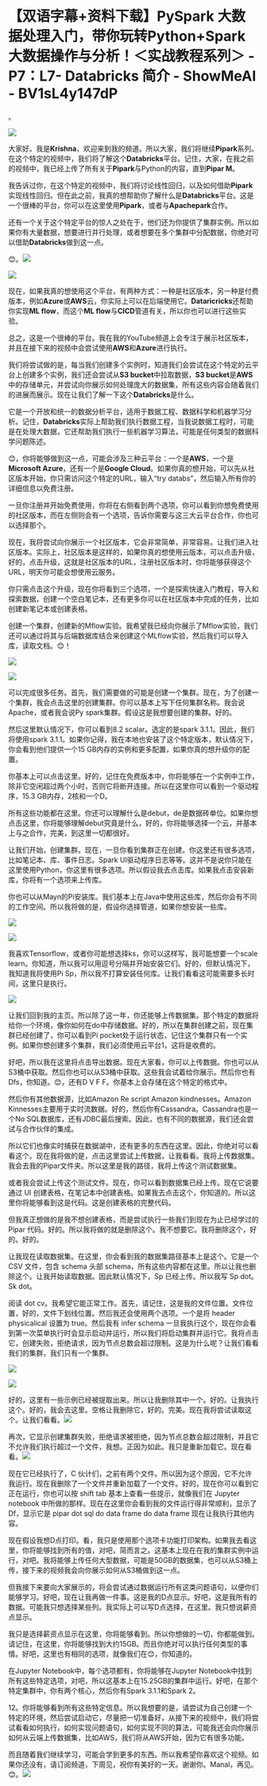 # 【双语字幕+资料下载】PySpark 大数据处理入门，带你玩转Python+Spark大数据操作与分析！＜实战教程系列＞ - P7：L7- **Databricks** 简介 - ShowMeAI - BV1sL4y147dP

。

![](img/4bf769d9eaf5cd192f62275495d3c7b7_1.png)

大家好。我是**Krishna**，欢迎来到我的频道。所以大家，我们将继续**Pipark**系列。在这个特定的视频中，我们将了解这个**Databricks**平台。记住，大家，在我之前的视频中，我已经上传了所有关于**Pipark**与Python的内容，直到**Pipar M**。

我告诉过你，在这个特定的视频中，我们将讨论线性回归，以及如何借助**Pipark**实现线性回归。但在此之前，我真的想帮助你了解什么是**Databricks**平台。这是一个很棒的平台，你可以在这里使用**Pipark**，或者与**Apachepark**合作。

还有一个关于这个特定平台的惊人之处在于，他们还为你提供了集群实例。所以如果你有大量数据，想要进行并行处理，或者想要在多个集群中分配数据，你绝对可以借助**Databricks**做到这一点。

😊。![](img/4bf769d9eaf5cd192f62275495d3c7b7_3.png)

![](img/4bf769d9eaf5cd192f62275495d3c7b7_4.png)

现在，如果我真的想使用这个平台，有两种方式：一种是社区版本，另一种是付费版本，例如**Azure**或**AWS**云，你实际上可以在后端使用它。**Dataricricks**还帮助你实现**ML flow**，而这个**ML flow**与**CICD**管道有关，所以你也可以进行这些实验。

总之，这是一个很棒的平台。我在我的YouTube频道上会专注于展示社区版本，并且在接下来的视频中会尝试使用**AWS**和**Azure**进行执行。

我们将尝试做的是，每当我们创建多个实例时，知道我们会尝试在这个特定的云平台上创建多个实例，我们还会尝试从**S3 bucket**中拉取数据，**S3 bucket**是**AWS**中的存储单元，并尝试向你展示如何处理庞大的数据集，所有这些内容会随着我们的进展而展示。现在让我们了解一下这个**Databricks**是什么。

它是一个开放和统一的数据分析平台，适用于数据工程、数据科学和机器学习分析。记住，**Databricks**实际上帮助我们执行数据工程，当我说数据工程时，可能是在处理大数据，它还帮助我们执行一些机器学习算法，可能是任何类型的数据科学问题陈述。

😊，你将能够做到这一点，可能会涉及三种云平台：一个是**AWS**，一个是**Microsoft Azure**，还有一个是**Google Cloud**。如果你真的想开始，可以先从社区版本开始，你只需访问这个特定的URL，输入“try databs”，然后输入所有你的详细信息以免费注册。

一旦你注册并开始免费使用，你将在右侧看到两个选项，你可以看到你想免费使用的社区版本，而在左侧则会有一个选项，告诉你需要与这三大云平台合作，你也可以选择那个。

现在，我将尝试向你展示一个社区版本，它会非常简单，非常容易。让我们进入社区版本。实际上，社区版本是这样的，如果你真的想使用云版本，可以点击升级，好的，点击升级，这就是社区版本的URL，注册社区版本时，你将能够获得这个URL，明天你可能会想使用云服务。

你只需点击这个升级，现在你将看到三个选项，一个是探索快速入门教程，导入和探索数据，创建一个空白笔记本，还有更多你可以在社区版本中完成的任务，比如创建新笔记本或创建表格。

创建一个集群，创建新的Mflow实验。我希望我已经向你展示了Mflow实验，我们还可以通过将其与后端数据库结合来创建这个MLflow实验，然后我们可以导入库，读取文档。😊！[](img/4bf769d9eaf5cd192f62275495d3c7b7_6.png)

![](img/4bf769d9eaf5cd192f62275495d3c7b7_7.png)

![](img/4bf769d9eaf5cd192f62275495d3c7b7_8.png)

可以完成很多任务。首先，我们需要做的可能是创建一个集群。现在，为了创建一个集群，我会点击这里的创建集群。你可以基本上写下任何集群名称。我会说Apache，或者我会说Py spark集群。假设这是我想要创建的集群。好的。

然后这里默认情况下，你可以看到8.2 scalar。选定的是spark 3.1.1。因此，我们将使用spark 3.1.1。如果你记得，我在本地也安装了这个特定版本，默认情况下，你会看到他们提供一个15 GB内存的实例和更多配置，如果你真的想升级你的配置。

你基本上可以点击这里。好的，记住在免费版本中，你将能够在一个实例中工作，除非它空闲超过两个小时，否则它将断开连接。所以在这里你可以看到一个驱动程序，15.3 GB内存，2核和一个D。

所有这些功能都在这里。你还可以理解什么是debut，de是数据砖单位。如果你想点击这里，你将能够理解debut究竟是什么，好的，你将能够选择一个云，并基本上与之合作，完美，到这里一切都很好。

让我们开始，创建集群。现在，一旦你看到集群正在创建。你这里还有很多选项，比如笔记本、库、事件日志。Spark UI驱动程序日志等等。这并不是说你只能在这里使用Python，你这里有很多选项。所以假设我去点击库。如果我点击安装新库，你将有一个选项来上传库。

你也可以从Mayn的Pi安装库。我们基本上在Java中使用这些库，然后你会有不同的工作空间。所以我将做的是，假设你选择管道，如果你想安装一些库。

![](img/4bf769d9eaf5cd192f62275495d3c7b7_10.png)

![](img/4bf769d9eaf5cd192f62275495d3c7b7_11.png)

我喜欢Tensorflow，或者你可能想选择ks，你可以这样写，我可能想要一个scale learn。你知道，所以我可以用逗号分隔并开始安装它们。好的，但默认情况下，我知道我将使用Pi Sp，所以我不打算安装任何库。让我们看看这可能需要多长时间，这里只是执行。

![](img/4bf769d9eaf5cd192f62275495d3c7b7_13.png)

让我们回到我的主页。所以除了这一年，你还能够上传数据集。那个特定的数据将给你一个环境，像你如何在do中存储数据。好的，所以在集群创建之前，现在集群已经创建了，你可以看到Pi pocket处于运行状态，记住这个集群只有一个实例。如果你想创建多个集群，我们必须使用云平台1，这将是收费的。

好吧，所以我在这里将点击导出数据。现在大家看，你可以上传数据。你也可以从S3桶中获取。然后你也可以从S3桶中获取。这些我会试着给你展示。然后你也有Dfs，你知道。😊，还有D V F F。你基本上会存储在这个特定的格式中。

然后你有其他数据源，比如Amazon Re script Amazon kindnesses。Amazon Kinnesses主要用于实时流数据。好的，然后你有Cassandra。Cassandra也是一个No SQL数据库，还有JDBC最后搜索。因此，也有不同的数据源，我们还会尝试与合作伙伴的集成。

所以它们也像实时捕获在数据湖中，还有更多的东西在这里。因此，你绝对可以看看这个。现在我将做的是，点击这里尝试上传数据，让我看看。我将上传数据集。我会去我的Pipar文件夹。所以这里是我的路径，我将上传这个测试数据集。

或者我会尝试上传这个测试文件。现在，你可以看到数据集已经上传。现在它说要通过 UI 创建表格，在笔记本中创建表格。如果我去点击这个，你知道的。所以这里你将能够看到这是代码。这是创建表格的完整代码。

但我真正想做的是我不想创建表格，而是尝试执行一些我们到现在为止已经学过的 Pipar 代码。好的。所以我将做的就是删除这个。我不想要它。我将删除这个，好的。好的。

让我现在读取数据集。在这里，你会看到我的数据集路径基本上是这个。它是一个 CSV 文件，包含 schema 头部 schema，所有这些内容都在这里。所以让我也删除这个。让我开始读取数据。因此默认情况下，Sp 已经上传。所以我写 Sp dot。Sk dot。

阅读 dot cv。我希望它能正常工作。首先，请记住，这是我的文件位置。文件位置，好的，文件下划线位置。然后我还会使用两个选项。一个是将 header physicalical 设置为 true。然后我有 infer schema 一旦我执行这个，现在你会看到第一次菜单执行时会显示启动并运行，所以我们将启动集群并运行它。我将点击它，创建失败，拒绝请求，因为节点总数会超过限制。这是为什么呢？让我们看看我们的集群，我们只有一个集群。

![](img/4bf769d9eaf5cd192f62275495d3c7b7_15.png)

![](img/4bf769d9eaf5cd192f62275495d3c7b7_16.png)

好的，这里有一些示例已经被提取出来。所以让我删除其中一个。好的。让我执行这个。好的，我会去这里。空格让我删除它，好的。完美。现在我将尝试读取这个。让我们看看。![](img/4bf769d9eaf5cd192f62275495d3c7b7_18.png)

再次，它显示创建集群失败，拒绝请求被拒绝，因为节点总数会超过限制，并且它不允许我们执行超过一个文件，我想。正因为如此。我只是重新加载它。现在看看。![](img/4bf769d9eaf5cd192f62275495d3c7b7_20.png)

现在它已经执行了，C 伙计们，之前有两个文件。所以因为这个原因，它不允许我运行。现在我删除了一个文件并重新加载了一个文件。好的，现在你可以看到它正在运行，你也可以按 shift tab 基本上查看一些提示，就像我们在 Jupyter notebook 中所做的那样。现在在这里你会看到我的文件运行得非常顺利，显示了 Df，显示它是 pipar dot sql do data frame do data frame 现在让我执行其他内容。

现在假设我想D点打印。看，我只是使用那个选项卡功能打印架构。如果我去看这里，你将能够找到所有的值，对吧，简而言之。这基本上现在在我的集群实例中运行，对吧。我将能够上传任何大型数据，可能是50GB的数据集，也可以从S3桶上传，接下来的视频我会向你展示如何从S3桶做到这一点。

但我接下来要向大家展示的，将会尝试通过数据运行所有这类问题语句，以便你们能够学习。好吧，现在让我再做一件事。这是我的D点显示。好吧，这是我所有的数据。可能我只想选择某些列。我实际上可以写D点选择，在这里。我只想说薪资点显示。

我只是选择薪资点显示在这里，你将能够看到。所以你想做的一切，你都能做到。请记住，在这里，你将能够找到大约15GB。而且你绝对可以执行任何类型的事情。好吧，这里也有相同的选项，就像我们在😊，你知道的。

在Jupyter Notebook中，每个选项都有，你将能够在Jupyter Notebook中找到所有这些特定选项，对吧，所以这基本上在15.25GB的集群中运行。好吧，在那个特定集群中，你有两个核心，然后你有Spark 3.1.1和Spark 2。

12。你将能够看到所有这些特定信息。所以我想要的是，请尝试为自己创建一个特定的环境，然后尝试启动它，尽量把一切准备好，从接下来的视频中，我们将尝试看看如何执行，如何实现问题语句，如何实现不同的算法，可能我还会向你展示如何从云端上传数据集，比如AWS，我们将从AWS开始，因为它有很多功能。

而且随着我们继续学习，可能会学到更多的东西。所以我希望你喜欢这个视频。如果你还没有，请订阅频道，下周见，祝你有美好的一天。谢谢你。Manal，再见。😊。![](img/4bf769d9eaf5cd192f62275495d3c7b7_22.png)
